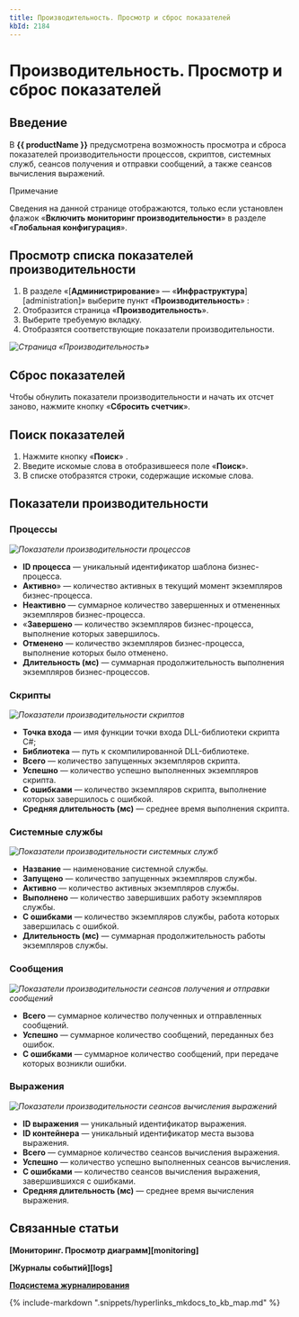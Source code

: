 ```yaml
---
title: Производительность. Просмотр и сброс показателей
kbId: 2184
---
```


# Производительность. Просмотр и сброс показателей

## Введение

В **{{ productName }}** предусмотрена возможность просмотра и сброса показателей производительности процессов, скриптов, системных служб, сеансов получения и отправки сообщений, а также сеансов вычисления выражений.

Примечание

Сведения на данной странице отображаются, только если установлен флажок «**Включить мониторинг производительности**» в разделе «**Глобальная конфигурация**».

## Просмотр списка показателей производительности

1. В разделе «[**Администрирование**» — «**Инфраструктура**][administration]» выберите пункт «**Производительность**» *‌*:
2. Отобразится страница «**Производительность**».
3. Выберите требуемую вкладку.
4. Отобразятся соответствующие показатели производительности.

_![Страница «Производительность»](https://kb.comindware.ru/assets/performance_page.png)_

## Сброс показателей

Чтобы обнулить показатели производительности и начать их отсчет заново, нажмите кнопку «**Сбросить счетчик**».

## Поиск показателей

1. Нажмите кнопку «**Поиск**» *‌*.
2. Введите искомые слова в отобразившееся поле «**Поиск**».
3. В списке отобразятся строки, содержащие искомые слова.

## Показатели производительности

### Процессы

_![Показатели производительности процессов](https://kb.comindware.ru/assets/performance_processes.png)_

- **ID процесса** — уникальный идентификатор шаблона бизнес-процесса.
- **Активно**» — количество активных в текущий момент экземпляров бизнес-процесса.
- **Неактивно** — суммарное количество завершенных и отмененных экземпляров бизнес-процесса.
- «**Завершено** — количество экземпляров бизнес-процесса, выполнение которых завершилось.
- **Отменено** — количество экземпляров бизнес-процесса, выполнение которых было отменено.
- **Длительность (мс)** — суммарная продолжительность выполнения экземпляров бизнес-процессов.

### Скрипты

_![Показатели производительности скриптов](https://kb.comindware.ru/assets/performance_scripts.png)_

- **Точка входа** — имя функции точки входа DLL-библиотеки скрипта C#;
- **Библиотека** — путь к скомпилированной DLL-библиотеке.
- **Всего** — количество запущенных экземпляров скрипта.
- **Успешно** — количество успешно выполненных экземпляров скрипта.
- **С ошибками** — количество экземпляров скрипта, выполнение которых завершилось с ошибкой.
- **Средняя длительность (мс)** — среднее время выполнения скрипта.

### Системные службы

_![Показатели производительности системных служб](https://kb.comindware.ru/assets/performance_system_services.png)_

- **Название** — наименование системной службы.
- **Запущено** — количество запущенных экземпляров службы.
- **Активно** — количество активных экземпляров службы.
- **Выполнено** — количество завершивших работу экземпляров службы.
- **С ошибками** — количество экземпляров службы, работа которых завершилась с ошибкой.
- **Длительность (мс)** — суммарная продолжительность работы экземпляров службы.

### Сообщения

_![Показатели производительности сеансов получения и отправки сообщений](https://kb.comindware.ru/assets/performance_messages.png)_

- **Всего** — суммарное количество полученных и отправленных сообщений.
- **Успешно** — суммарное количество сообщений, переданных без ошибок.
- **С ошибками** — суммарное количество сообщений, при передаче которых возникли ошибки.

### Выражения

_![Показатели производительности сеансов вычисления выражений](https://kb.comindware.ru/assets/performance_expressions.png)_

- **ID выражения** — уникальный идентификатор выражения.
- **ID контейнера** — уникальный идентификатор места вызова выражения.
- **Всего** — суммарное количество сеансов вычисления выражения.
- **Успешно** — количество успешно выполненных сеансов вычисления.
- **С ошибками** — количество сеансов вычисления выражения, завершившихся с ошибками.
- **Средняя длительность (мс)** — среднее время вычисления выражения.

## Связанные статьи

**[Мониторинг. Просмотр диаграмм][monitoring]**

**[Журналы событий][logs]**

**[Подсистема журналирования](https://kb.comindware.ru/article.php?id=2501)**



{% include-markdown ".snippets/hyperlinks_mkdocs_to_kb_map.md" %}
